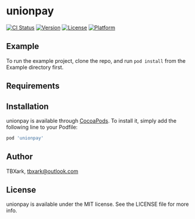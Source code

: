 # unionpay

[![CI Status](https://img.shields.io/travis/TBXark/unionpay.svg?style=flat)](https://travis-ci.org/TBXark/unionpay)
[![Version](https://img.shields.io/cocoapods/v/unionpay.svg?style=flat)](https://cocoapods.org/pods/unionpay)
[![License](https://img.shields.io/cocoapods/l/unionpay.svg?style=flat)](https://cocoapods.org/pods/unionpay)
[![Platform](https://img.shields.io/cocoapods/p/unionpay.svg?style=flat)](https://cocoapods.org/pods/unionpay)

## Example

To run the example project, clone the repo, and run `pod install` from the Example directory first.

## Requirements

## Installation

unionpay is available through [CocoaPods](https://cocoapods.org). To install
it, simply add the following line to your Podfile:

```ruby
pod 'unionpay'
```

## Author

TBXark, tbxark@outlook.com

## License

unionpay is available under the MIT license. See the LICENSE file for more info.
